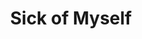 ---
title: "Sick of Myself"
year: 2022
rating: 3
stars: "★★★"
rewatched: false
permalink: "sick-of-myself"
watched_on: 2023-07-23
---